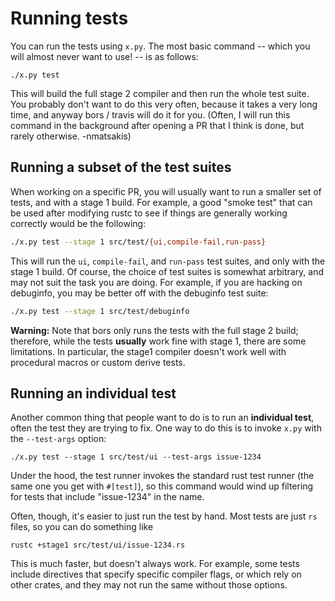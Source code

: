# Running tests

You can run the tests using `x.py`. The most basic command -- which
you will almost never want to use! -- is as follows:

```
./x.py test
```

This will build the full stage 2 compiler and then run the whole test
suite. You probably don't want to do this very often, because it takes
a very long time, and anyway bors / travis will do it for you. (Often,
I will run this command in the background after opening a PR that I
think is done, but rarely otherwise. -nmatsakis)

## Running a subset of the test suites

When working on a specific PR, you will usually want to run a smaller
set of tests, and with a stage 1 build. For example, a good "smoke
test" that can be used after modifying rustc to see if things are
generally working correctly would be the following:

```bash
./x.py test --stage 1 src/test/{ui,compile-fail,run-pass}
```

This will run the `ui`, `compile-fail`, and `run-pass` test suites, and
only with the stage 1 build. Of course, the choice of test suites is somewhat
arbitrary, and may not suit the task you are doing. For example, if you are hacking
on debuginfo, you may be better off with the debuginfo test suite:

```bash
./x.py test --stage 1 src/test/debuginfo
```

**Warning:** Note that bors only runs the tests with the full stage 2
build; therefore, while the tests **usually** work fine with stage 1,
there are some limitations. In particular, the stage1 compiler doesn't
work well with procedural macros or custom derive tests.

## Running an individual test

Another common thing that people want to do is to run an **individual
test**, often the test they are trying to fix. One way to do this is
to invoke `x.py` with the `--test-args` option:

```
./x.py test --stage 1 src/test/ui --test-args issue-1234
```

Under the hood, the test runner invokes the standard rust test runner
(the same one you get with `#[test]`), so this command would wind up
filtering for tests that include "issue-1234" in the name.

Often, though, it's easier to just run the test by hand. Most tests are
just `rs` files, so you can do something like

```
rustc +stage1 src/test/ui/issue-1234.rs
```

This is much faster, but doesn't always work. For example, some tests
include directives that specify specific compiler flags, or which rely
on other crates, and they may not run the same without those options.

